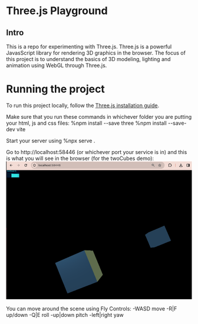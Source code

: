 # Three.js Playground

## Intro
This is a repo for experimenting with Three.js. 
Three.js is a powerful JavasScript library for rendering 3D graphics in the browser.
The focus of this project is to understand the basics of 3D modeling, lighting and animation
using WebGL through Three.js.

# Running the project
To run this project locally, follow the [Three.js installation guide](https://threejs.org/docs/#manual/en/introduction/Installation).

Make sure that you run these commands in whichever folder you are putting your html, js and css files:
%npm install --save three
%npm install --save-dev vite

Start your server using 
%npx serve .

Go to http://localhost:58446 (or whichever port your service is in) and
this is what you will see in the browser (for the twoCubes demo):
![Two Cubes Simulation](images/twoCubes.png)

You can move around the scene using Fly Controls:
-WASD move
-R|F up/down
-Q|E roll
-up|down pitch
-left|right yaw
